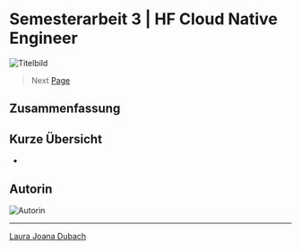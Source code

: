 # Semesterarbeit 3 | HF Cloud Native Engineer

![Titelbild]()

> Next [Page]()

## Zusammenfassung

## Kurze Übersicht

- >

## Autorin

![Autorin]()

---
[Laura Joana Dubach](https://github.com/lauradubach)